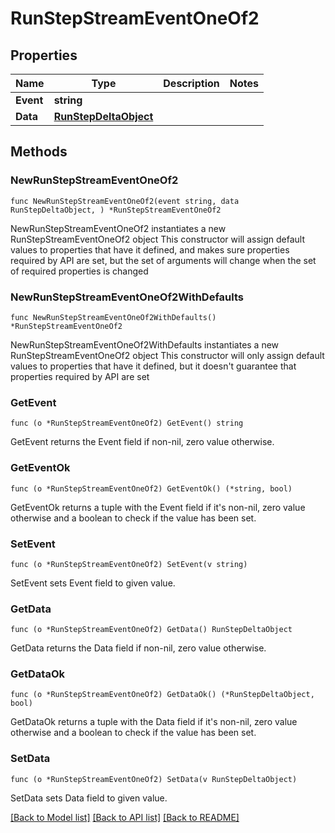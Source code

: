 # RunStepStreamEventOneOf2

## Properties

Name | Type | Description | Notes
------------ | ------------- | ------------- | -------------
**Event** | **string** |  | 
**Data** | [**RunStepDeltaObject**](RunStepDeltaObject.md) |  | 

## Methods

### NewRunStepStreamEventOneOf2

`func NewRunStepStreamEventOneOf2(event string, data RunStepDeltaObject, ) *RunStepStreamEventOneOf2`

NewRunStepStreamEventOneOf2 instantiates a new RunStepStreamEventOneOf2 object
This constructor will assign default values to properties that have it defined,
and makes sure properties required by API are set, but the set of arguments
will change when the set of required properties is changed

### NewRunStepStreamEventOneOf2WithDefaults

`func NewRunStepStreamEventOneOf2WithDefaults() *RunStepStreamEventOneOf2`

NewRunStepStreamEventOneOf2WithDefaults instantiates a new RunStepStreamEventOneOf2 object
This constructor will only assign default values to properties that have it defined,
but it doesn't guarantee that properties required by API are set

### GetEvent

`func (o *RunStepStreamEventOneOf2) GetEvent() string`

GetEvent returns the Event field if non-nil, zero value otherwise.

### GetEventOk

`func (o *RunStepStreamEventOneOf2) GetEventOk() (*string, bool)`

GetEventOk returns a tuple with the Event field if it's non-nil, zero value otherwise
and a boolean to check if the value has been set.

### SetEvent

`func (o *RunStepStreamEventOneOf2) SetEvent(v string)`

SetEvent sets Event field to given value.


### GetData

`func (o *RunStepStreamEventOneOf2) GetData() RunStepDeltaObject`

GetData returns the Data field if non-nil, zero value otherwise.

### GetDataOk

`func (o *RunStepStreamEventOneOf2) GetDataOk() (*RunStepDeltaObject, bool)`

GetDataOk returns a tuple with the Data field if it's non-nil, zero value otherwise
and a boolean to check if the value has been set.

### SetData

`func (o *RunStepStreamEventOneOf2) SetData(v RunStepDeltaObject)`

SetData sets Data field to given value.



[[Back to Model list]](../README.md#documentation-for-models) [[Back to API list]](../README.md#documentation-for-api-endpoints) [[Back to README]](../README.md)


